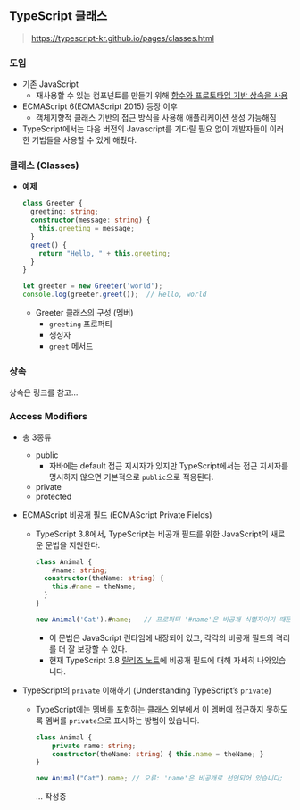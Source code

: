 ## TypeScript 클래스

> https://typescript-kr.github.io/pages/classes.html



### 도입

- 기존 JavaScript
  - 재사용할 수 있는 컴포넌트를 만들기 위해 <u>함수와 프로토타입 기반 상속을 사용</u>
- ECMAScript 6(ECMAScript 2015) 등장 이후
  - 객체지향적 클래스 기반의 접근 방식을 사용해 애플리케이션 생성 가능해짐
- TypeScript에서는 다음 버전의 Javascript를 기다릴 필요 없이 개발자들이 이러한 기법들을 사용할 수 있게 해줬다.



### 클래스 (Classes)

- **예제**

  ```typescript
  class Greeter {
  	greeting: string;
    constructor(message: string) {
      this.greeting = message;
    }
    greet() {
      return "Hello, " + this.greeting;
    }
  }
  
  let greeter = new Greeter('world');
  console.log(greeter.greet());  // Hello, world
  ```

  - Greeter 클래스의 구성 (멤버)
    - `greeting` 프로퍼티
    - 생성자
    - `greet` 메서드



### 상속

상속은 링크를 참고...





### Access Modifiers

- 총 3종류
  - public
    - 자바에는 default 접근 지시자가 있지만 TypeScript에서는 접근 지시자를 명시하지 않으면 기본적으로 `public`으로 적용된다.
  - private
  - protected



- ECMAScript 비공개 필드 (ECMAScript Private Fields)

  - TypeScript 3.8에서, TypeScript는 비공개 필드를 위한 JavaScript의 새로운 문법을 지원한다.

    ```typescript
    class Animal {
    	#name: string;
      constructor(theName: string) {
        this.#name = theName;
      }
    }
    
    new Animal('Cat').#name;   // 프로퍼티 '#name'은 비공개 식별자이기 때문에 'Animal' 클래스 외부에선 접근할 수 없습니다.
    ```

    - 이 문법은 JavaScript 런타임에 내장되어 있고, 각각의 비공개 필드의 격리를 더 잘 보장할 수 있다.
    - 현재 TypeScript 3.8 [릴리즈 노트](https://devblogs.microsoft.com/typescript/announcing-typescript-3-8-beta/#type-only-imports-exports)에 비공개 필드에 대해 자세히 나와있습니다.



- TypeScript의 `private` 이해하기 (Understanding TypeScript’s `private`)

  - TypeScript에는 멤버를 포함하는 클래스 외부에서 이 멤버에 접근하지 못하도록 멤버를 `private`으로 표시하는 방법이 있습니다. 

    ```typescript
    class Animal {
        private name: string;
        constructor(theName: string) { this.name = theName; }
    }
    
    new Animal("Cat").name; // 오류: 'name'은 비공개로 선언되어 있습니다;
    ```

    ... 작성중











